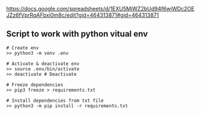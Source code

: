 https://docs.google.com/spreadsheets/d/1EXU5MjWZ2bUd94f6wjWDc2OEJZz6fVprRqAFbxi0m8c/edit?gid=464313871#gid=464313871

## Script to work with python vitual env

```
# Create env
>> python3 -m venv .env

# Activate & deactivate env 
>> source .env/bin/activate 
>> deactivate # Deactivate

# Freeze dependencies 
>> pip3 freeze > requirements.txt

# Install dependencies from txt file 
>> python3 -m pip install -r requirements.txt 
```
